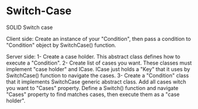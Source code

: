 # Switch-Case
SOLID Switch case

Client side:
Create an instance of your "Condition", then pass a condition to "Condition" object by SwitchCase() function.

Server side:
1- Create a case holder. This abstract class defines how to execute a "Condition".
2- Create list of cases you want. These classes must implement "case holder" and ICase.
    ICase just holds a "Key" that it uses by SwitchCase() function to navigate the cases.
3- Create a "Condition" class that it implements SwitchCase generic abstract class.
    Add all cases witch you want to "Cases" property.
    Define a Switch() function and navigate "Cases" property to find matches cases, then execute them as a "case holder".
  

